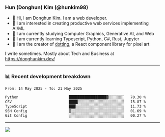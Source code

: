 ### Hun (Donghun) Kim (@hunkim98)

- 👋 Hi, I am Donghun Kim. I am a web developer. 
- 🤔 I am interested in creating productive web services implementing AI/ML
- 🔭 I am currently studying Computer Graphics, Generative AI, and Web 
- 🌱 I am currently learning Typescript, Python, C#, Rust, Jupyter
- 🎨 I am the creator of [dotting](https://github.com/hunkim98/dotting), a React component library for pixel art

I write sometimes. Mostly about Tech and Business at https://donghunkim.dev/

---
### 📊 Recent development breakdown
<!--START_SECTION:waka-->

```txt
From: 14 May 2025 - To: 21 May 2025

Python                       █████████████████▓░░░░░░░   70.30 %
CSV                          ████░░░░░░░░░░░░░░░░░░░░░   15.87 %
TypeScript                   ███░░░░░░░░░░░░░░░░░░░░░░   11.73 %
SSH Config                   ▒░░░░░░░░░░░░░░░░░░░░░░░░   01.69 %
Git Config                   ░░░░░░░░░░░░░░░░░░░░░░░░░   00.27 %
```

<!--END_SECTION:waka-->
---

<!-- <div align='center'> -->
  <img align="center" src="https://github-readme-stats.vercel.app/api?username=hunkim98&theme=dark&show_icons=true"/>
<!-- </div> -->
<!--
**hunkim98/hunkim98** is a ✨ _special_ ✨ repository because its `README.md` (this file) appears on your GitHub profile.

Here are some ideas to get you started:

- 🔭 I’m currently working on ...
- 🌱 I’m currently learning ...
- 👯 I’m looking to collaborate on ...
- 🤔 I’m looking for help with ...
- 💬 Ask me about ...
- 📫 How to reach me: ...
- 😄 Pronouns: ...
- ⚡ Fun fact: ...
-->
